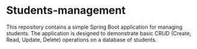 # Students-management
This repository contains a simple Spring Boot application for managing students. The application is designed to demonstrate basic CRUD (Create, Read, Update, Delete) operations on a database of students.
